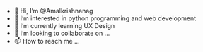 - 👋 Hi, I’m @Amalkrishnanag
- 👀 I’m interested in python programming and web development
- 🌱 I’m currently learning UX Design
- 💞️ I’m looking to collaborate on ...
- 📫 How to reach me ...

<!---
Amalkrishnanag/Amalkrishnanag is a ✨ special ✨ repository because its `README.md` (this file) appears on your GitHub profile.
You can click the Preview link to take a look at your changes.
--->
